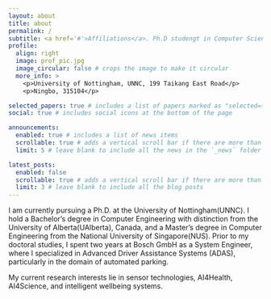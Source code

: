 ```yaml
---
layout: about
title: about
permalink: /
subtitle: <a href='#'>Affiliations</a>. Ph.D studengt in Computer Science from the University of Nottingham
profile:
  align: right
  image: prof_pic.jpg
  image_circular: false # crops the image to make it circular
  more_info: >
    <p>University of Nottingham, UNNC, 199 Taikang East Road</p>
    <p>Ningbo, 315104</p>

selected_papers: true # includes a list of papers marked as "selected={true}"
social: true # includes social icons at the bottom of the page

announcements:
  enabled: true # includes a list of news items
  scrollable: true # adds a vertical scroll bar if there are more than 3 news items
  limit: 5 # leave blank to include all the news in the `_news` folder

latest_posts:
  enabled: false
  scrollable: true # adds a vertical scroll bar if there are more than 3 new posts items
  limit: 3 # leave blank to include all the blog posts
---
```

I am currently pursuing a Ph.D. at the University of Nottingham(UNNC). I hold a Bachelor’s degree in Computer Engineering with distinction from the University of Alberta(UAlberta), Canada, and a Master’s degree in Computer Engineering from the National University of Singapore(NUS). Prior to my doctoral studies, I spent two years at Bosch GmbH as a System Engineer, where I specialized in Advanced Driver Assistance Systems (ADAS), particularly in the domain of automated parking.

My current research interests lie in sensor technologies, AI4Health, AI4Science, and intelligent wellbeing systems.

<!-- Write your biography here. Tell the world about yourself. Link to your favorite [subreddit](http://reddit.com). You can put a picture in, too. The code is already in, just name your picture `prof_pic.jpg` and put it in the `img/` folder. -->

<!-- Put your address / P.O. box / other info right below your picture. You can also disable any of these elements by editing `profile` property of the YAML header of your `_pages/about.md`. Edit `_bibliography/papers.bib` and Jekyll will render your [publications page](/al-folio/publications/) automatically. -->

<!-- s -->
